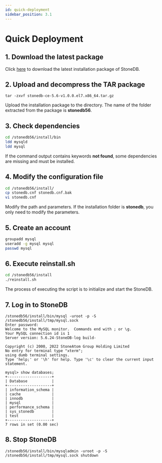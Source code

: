 ```yaml
---
id: quick-deployment
sidebar_position: 3.1
---
```


# Quick Deployment

## 1. Download the latest package
Click [here](https://static.stoneatom.com/stonedb-ce-5.6-v1.0.0.el7.x86_64.tar.gz) to download the latest installation package of StoneDB.
## 2. Upload and decompress the TAR package
```shell
tar -zxvf stonedb-ce-5.6-v1.0.0.el7.x86_64.tar.gz
```
Upload the installation package to the directory. The name of the folder extracted from the package is **stonedb56**.
## 3. Check dependencies
```bash
cd /stonedb56/install/bin
ldd mysqld
ldd mysql
```
If the command output contains keywords **not found**, some dependencies are missing and must be installed.
## 4. Modify the configuration file
```bash
cd /stonedb56/install/
cp stonedb.cnf stonedb.cnf.bak
vi stonedb.cnf
```
Modify the path and parameters. If the installation folder is **stonedb**, you only need to modify the parameters.
## 5. Create an account
```bash
groupadd mysql
useradd -g mysql mysql
passwd mysql
```
## 6. Execute reinstall.sh
```bash
cd /stonedb56/install
./reinstall.sh
```
The process of executing the script is to initialize and start the StoneDB.
## 7. Log in to StoneDB
```shell
/stonedb56/install/bin/mysql -uroot -p -S /stonedb56/install/tmp/mysql.sock 
Enter password: 
Welcome to the MySQL monitor.  Commands end with ; or \g.
Your MySQL connection id is 1
Server version: 5.6.24-StoneDB-log build-

Copyright (c) 2000, 2022 StoneAtom Group Holding Limited
No entry for terminal type "xterm";
using dumb terminal settings.
Type 'help;' or '\h' for help. Type '\c' to clear the current input statement.

mysql> show databases;
+--------------------+
| Database           |
+--------------------+
| information_schema |
| cache              |
| innodb             |
| mysql              |
| performance_schema |
| sys_stonedb        |
| test               |
+--------------------+
7 rows in set (0.00 sec)
```
## 8. Stop StoneDB
```shell
/stonedb56/install/bin/mysqladmin -uroot -p -S /stonedb56/install/tmp/mysql.sock shutdown
```